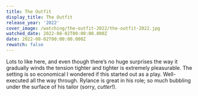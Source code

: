```yaml
---
title: The Outfit
display_title: The Outfit
release_year: '2022'
cover_image: /watching/the-outfit-2022/the-outfit-2022.jpg
watched_date: 2022-08-02T00:00:00.000Z
date: 2022-08-02T00:00:00.000Z
rewatch: false
---
```

Lots to like here, and even though there’s no huge surprises the way it gradually winds the tension tighter and tighter is extremely pleasurable. The setting is so economical I wondered if this started out as a play. Well-executed all the way through. Rylance is great in his role; so much bubbling under the surface of his tailor (sorry, _cutter_!).

